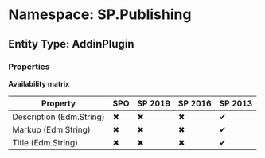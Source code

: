 # Namespace: SP.Publishing
## Entity Type: AddinPlugin

### Properties

**Availability matrix**

Property | SPO | SP 2019 | SP 2016 | SP 2013
----------|-----|---------|---------|--------
Description (Edm.String) | ✖ | ✖ | ✖ | ✔
Markup (Edm.String) | ✖ | ✖ | ✖ | ✔
Title (Edm.String) | ✖ | ✖ | ✖ | ✔

